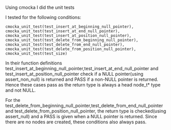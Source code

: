 Using cmocka I did the unit tests

I tested for the following conditions:

	cmocka_unit_test(test_insert_at_beginning_null_pointer),
	cmocka_unit_test(test_insert_at_end_null_pointer),
	cmocka_unit_test(test_insert_at_position_null_pointer),
	cmocka_unit_test(test_delete_from_beginning_null_pointer),
	cmocka_unit_test(test_delete_from_end_null_pointer),
	cmocka_unit_test(test_delete_from_position_null_pointer),
	cmocka_unit_test(test_size)


In their function definitions test_insert_at_beginning_null_pointer,test_insert_at_end_null_pointer and test_insert_at_position_null_pointer check if a NULL pointer(using assert_non_null) is returned and PASS if a non-NULL pointer is returned. Hence these cases pass as the return type is always a head node_t* type and not NULL.

For the test_delete_from_beginning_null_pointer,test_delete_from_end_null_pointer and test_delete_from_position_null_pointer, the return type is checked(using assert_null) and a PASS is given when a NULL pointer is returned. Since there are no nodes are created, these conditions also always pass. 